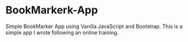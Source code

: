 # BookMarkerk-App
Simple BookMarker App using Vanilla JavaScript and Bootstrap. This is a simple app I wrote following an online training. 
